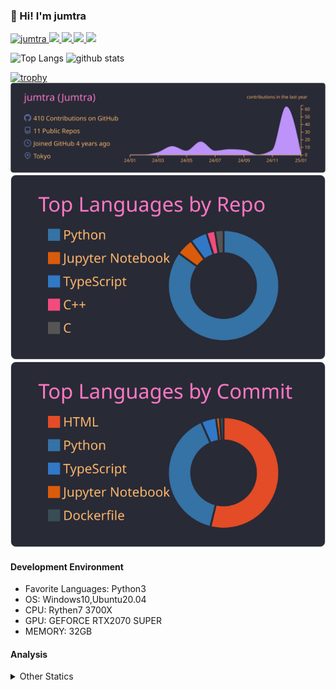 ### 👋 Hi! I'm jumtra
<p align="left"> 
  <a href="https://github.com/jumtra/jumtra/">
    <img src="https://komarev.com/ghpvc/?username=jumtra" alt="jumtra" />
  </a>
  <a href="http://twitter.com/Jumtra1">
    <img height="20" src="https://img.shields.io/twitter/follow/Jumtra1?label=Twitter&logo=twitter&style=flat" />
  </a>
  <a href="https://github.com/jumtra">
    <img height="20" src="https://img.shields.io/github/followers/jumtra?label=follow&logo=github&style=flat" />
  </a>
  <a href="http://qiita.com/Jumtra">
    <img height="20" src="https://qiita-badge.apiapi.app/s/Jumtra/posts.svg" />
  </a>
  <a href="http://qiita.com/Jumtra">
    <img height="20" src="https://qiita-badge.apiapi.app/s/Jumtra/contributions.svg" />
  </a>
</p>

<p align="left"> 
  <img alt="Top Langs" height="150px" src="https://github-readme-stats.vercel.app/api/top-langs/?username=jumtra&layout=compact&count_private=true&show_icons=true&show_icons=true&theme=onedark" />
  <img alt="github stats" height="150px" src="https://github-readme-stats.vercel.app/api?username=jumtra&count_private=true&show_icons=true&show_icons=true&theme=onedark" />
</p>

[![trophy](https://github-profile-trophy.vercel.app/?username=jumtra&theme=gruvbox)](https://github.com/ryo-ma/github-profile-trophy)
[![](https://raw.githubusercontent.com/jumtra/jumtra/master/profile-summary-card-output/dracula/0-profile-details.svg)](https://github.com/vn7n24fzkq/github-profile-summary-cards)
[![](https://raw.githubusercontent.com/jumtra/jumtra/master/profile-summary-card-output/dracula/1-repos-per-language.svg)](https://github.com/vn7n24fzkq/github-profile-summary-cards)
[![](https://raw.githubusercontent.com/jumtra/jumtra/master/profile-summary-card-output/dracula/2-most-commit-language.svg)](https://github.com/vn7n24fzkq/github-profile-summary-cards)


#### Development Environment

- Favorite Languages: Python3
- OS: Windows10,Ubuntu20.04
- CPU: Rythen7 3700X
- GPU: GEFORCE RTX2070 SUPER
- MEMORY: 32GB

#### Analysis
<details>
  <summary>Other Statics</summary>
<!--START_SECTION:waka-->
![Code Time](http://img.shields.io/badge/Code%20Time-500%20hrs%209%20mins-blue)

![Profile Views](http://img.shields.io/badge/Profile%20Views-0-blue)

**🐱 My GitHub Data** 

> 📦 413.3 kB Used in GitHub's Storage 
 > 
> 🏆 1 Contributions in the Year 2025
 > 
> 💼 Opted to Hire
 > 
> 📜 14 Public Repositories 
 > 
> 🔑 35 Private Repositories 
 > 
**I'm an Early 🐤** 

```text
🌞 Morning                132 commits         █████░░░░░░░░░░░░░░░░░░░░   18.67 % 
🌆 Daytime                231 commits         ████████░░░░░░░░░░░░░░░░░   32.67 % 
🌃 Evening                314 commits         ███████████░░░░░░░░░░░░░░   44.41 % 
🌙 Night                  30 commits          █░░░░░░░░░░░░░░░░░░░░░░░░   04.24 % 
```
📅 **I'm Most Productive on Monday** 

```text
Monday                   132 commits         █████░░░░░░░░░░░░░░░░░░░░   18.67 % 
Tuesday                  125 commits         ████░░░░░░░░░░░░░░░░░░░░░   17.68 % 
Wednesday                119 commits         ████░░░░░░░░░░░░░░░░░░░░░   16.83 % 
Thursday                 80 commits          ███░░░░░░░░░░░░░░░░░░░░░░   11.32 % 
Friday                   66 commits          ██░░░░░░░░░░░░░░░░░░░░░░░   09.34 % 
Saturday                 109 commits         ████░░░░░░░░░░░░░░░░░░░░░   15.42 % 
Sunday                   76 commits          ███░░░░░░░░░░░░░░░░░░░░░░   10.75 % 
```


📊 **This Week I Spent My Time On** 

```text
🕑︎ Time Zone: Asia/Tokyo

💬 Programming Languages: 
TypeScript               6 hrs 2 mins        ████████████████░░░░░░░░░   66.00 % 
Markdown                 2 hrs 11 mins       ██████░░░░░░░░░░░░░░░░░░░   23.87 % 
JSON                     16 mins             █░░░░░░░░░░░░░░░░░░░░░░░░   03.00 % 
YAML                     11 mins             █░░░░░░░░░░░░░░░░░░░░░░░░   02.04 % 
CSS                      9 mins              ░░░░░░░░░░░░░░░░░░░░░░░░░   01.66 % 

🔥 Editors: 
VS Code                  9 hrs 9 mins        █████████████████████████   100.00 % 

🐱‍💻 Projects: 
jumtra-blog              5 hrs 34 mins       ███████████████░░░░░░░░░░   60.97 % 
転職                       2 hrs 6 mins        ██████░░░░░░░░░░░░░░░░░░░   22.96 % 
Modernize-Nextjs-Free    39 mins             ██░░░░░░░░░░░░░░░░░░░░░░░   07.20 % 
Jumtra.github.io         17 mins             █░░░░░░░░░░░░░░░░░░░░░░░░   03.14 % 
my-blog                  15 mins             █░░░░░░░░░░░░░░░░░░░░░░░░   02.85 % 

💻 Operating System: 
Windows                  9 hrs 9 mins        █████████████████████████   100.00 % 
```

**I Mostly Code in Python** 

```text
Python                   39 repos            ████████████████████░░░░░   79.59 % 
Jupyter Notebook         3 repos             ██░░░░░░░░░░░░░░░░░░░░░░░   06.12 % 
TypeScript               2 repos             █░░░░░░░░░░░░░░░░░░░░░░░░   04.08 % 
JavaScript               1 repo              █░░░░░░░░░░░░░░░░░░░░░░░░   02.04 % 
HTML                     1 repo              █░░░░░░░░░░░░░░░░░░░░░░░░   02.04 % 
```



**Timeline**

![Lines of Code chart](https://raw.githubusercontent.com/jumtra/jumtra/master/assets/bar_graph.png)


 Last Updated on 26/01/2025 19:34:29 UTC
<!--END_SECTION:waka-->
 </details>
